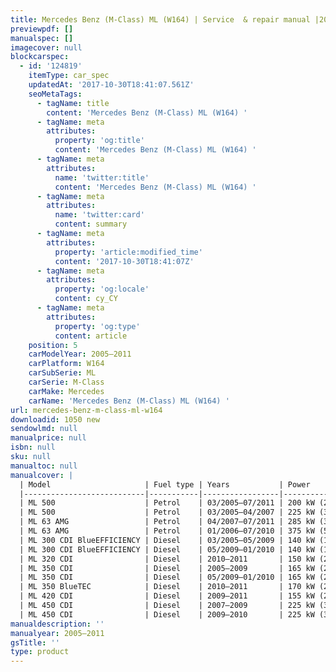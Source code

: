 ```yaml
---
title: Mercedes Benz (M-Class) ML (W164) | Service  & repair manual |2005–2011 | Petrol & diesel
previewpdf: []
manualspec: []
imagecover: null
blockcarspec:
  - id: '124819'
    itemType: car_spec
    updatedAt: '2017-10-30T18:41:07.561Z'
    seoMetaTags:
      - tagName: title
        content: 'Mercedes Benz (M-Class) ML (W164) '
      - tagName: meta
        attributes:
          property: 'og:title'
          content: 'Mercedes Benz (M-Class) ML (W164) '
      - tagName: meta
        attributes:
          name: 'twitter:title'
          content: 'Mercedes Benz (M-Class) ML (W164) '
      - tagName: meta
        attributes:
          name: 'twitter:card'
          content: summary
      - tagName: meta
        attributes:
          property: 'article:modified_time'
          content: '2017-10-30T18:41:07Z'
      - tagName: meta
        attributes:
          property: 'og:locale'
          content: cy_CY
      - tagName: meta
        attributes:
          property: 'og:type'
          content: article
    position: 5
    carModelYear: 2005–2011
    carPlatform: W164
    carSubSerie: ML
    carSerie: M-Class
    carMake: Mercedes
    carName: 'Mercedes Benz (M-Class) ML (W164) '
url: mercedes-benz-m-class-ml-w164
downloadid: 1050 new
sendowlmd: null
manualprice: null
isbn: null
sku: null
manualtoc: null
manualcover: |
  | Model                     | Fuel type | Years           | Power                     |                       | Displacement | Cylinder | 
  |---------------------------|-----------|-----------------|---------------------------|-----------------------|--------------|----------| 
  | ML 500                    | Petrol    | 03/2005–07/2011 | 200 kW (272 PS)  6000/min | 350 Nm  2400–5000/min | 3498 cm³     | 6        | 
  | ML 500                    | Petrol    | 03/2005–04/2007 | 225 kW (306 PS)  5600/min | 460 Nm  2700–4750/min | 4966 cm³     | 6        | 
  | ML 63 AMG                 | Petrol    | 04/2007–07/2011 | 285 kW (388 PS)  6000/min | 530 Nm  2800–4800/min | 5461 cm³     | 8        | 
  | ML 63 AMG                 | Petrol    | 01/2006–07/2010 | 375 kW (510 PS)  6800/min | 630 Nm  5200/min      | 6208 cm³     | 8        | 
  | ML 300 CDI BlueEFFICIENCY | Diesel    | 03/2005–05/2009 | 140 kW (190 PS)  4000/min | 440 Nm 1400–2800/min  | 2987 cm³     | 6        | 
  | ML 300 CDI BlueEFFICIENCY | Diesel    | 05/2009–01/2010 | 140 kW (190 PS)  4000/min | 440 Nm 1400–2800/min  | 2987 cm³     | 6        | 
  | ML 320 CDI                | Diesel    | 2010–2011       | 150 kW (204 PS)  4000/min | #REF!                 | 2987 cm³     | 6        | 
  | ML 350 CDI                | Diesel    | 2005–2009       | 165 kW (224 PS)  3800/min | #REF!                 | 2987 cm³     | 6        | 
  | ML 350 CDI                | Diesel    | 05/2009–01/2010 | 165 kW (224 PS)  3800/min | #REF!                 | 2987 cm³     | 6        | 
  | ML 350 BlueTEC            | Diesel    | 2010–2011       | 170 kW (231 PS)  3800/min | #REF!                 | 2987 cm³     | 6        | 
  | ML 420 CDI                | Diesel    | 2009–2011       | 155 kW (211 PS)  3400/min | #REF!                 | 2987 cm³     | 6        | 
  | ML 450 CDI                | Diesel    | 2007–2009       | 225 kW (306 PS)  3600/min | #REF!                 | 3996 cm³     | 8        | 
  | ML 450 CDI                | Diesel    | 2009–2010       | 225 kW (306 PS)  3600/min | #REF!                 | 3996 cm³     | 8        | 
manualdescription: ''
manualyear: 2005–2011
gsTitle: ''
type: product
---
```


